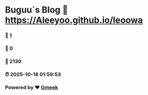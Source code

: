 # Buguu`s Blog :link: https://Aleeyoo.github.io/leoowa 
### :page_facing_up: [1](https://Aleeyoo.github.io/leoowa/tag.html) 
### :speech_balloon: 0 
### :hibiscus: 2130 
### :alarm_clock: 2025-10-18 01:59:53 
### Powered by :heart: [Gmeek](https://github.com/Meekdai/Gmeek)
